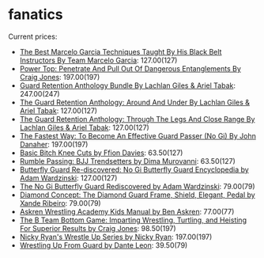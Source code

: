 # fanatics

Current prices:

- [The Best Marcelo Garcia Techniques Taught By His Black Belt Instructors By Team Marcelo Garcia](https://bjjfanatics.com/products/the-best-marcelo-garcia-techniques-taught-by-his-black-belt-instructors-by-team-marcelo-garcia): $127.00 ($127)
- [Power Top: Penetrate And Pull Out Of Dangerous Entanglements By Craig Jones](https://bjjfanatics.com/products/power-top-penetrate-and-pull-out-of-dangerous-entanglements-by-craig-jones): $197.00 ($197)
- [Guard Retention Anthology Bundle By Lachlan Giles & Ariel Tabak](https://bjjfanatics.com/products/guard-retention-anthology-bundle-by-lachlan-giles-ariel-tabak): $247.00 ($247)
- [The Guard Retention Anthology: Around And Under By Lachlan Giles & Ariel Tabak](https://bjjfanatics.com/products/the-guard-retention-anthology-by-lachlan-giles-ariel-tabak): $127.00 ($127)
- [The Guard Retention Anthology: Through The Legs And Close Range By Lachlan Giles & Ariel Tabak](https://bjjfanatics.com/products/the-guard-retention-anthology-through-the-legs-and-close-range-by-lachlan-giles-ariel-tabak): $127.00 ($127)
- [The Fastest Way: To Become An Effective Guard Passer (No Gi) By John Danaher](https://bjjfanatics.com/products/the-fastest-way-to-become-an-effective-guard-passer-no-gi-by-john-danaher): $197.00 ($197)
- [Basic Bitch Knee Cuts by Ffion Davies](https://bjjfanatics.com/products/knee-cutting-by-ffion-davies): $63.50 ($127)
- [Rumble Passing: BJJ Trendsetters by Dima Murovanni](https://bjjfanatics.com/products/rumble-passing-bjj-trendsetters-by-dima-murovanni): $63.50 ($127)
- [Butterfly Guard Re-discovered: No Gi Butterfly Guard Encyclopedia by Adam Wardzinski](https://bjjfanatics.com/products/butterfly-guard-re-discovered-no-gi-butterfly-guard-encyclopedia-by-adam-wardzinski): $127.00 ($127)
- [The No Gi Butterfly Guard Rediscovered by Adam Wardzinski](https://bjjfanatics.com/products/the-no-gi-butterfly-guard-rediscovered-by-adam-wardzinski): $79.00 ($79)
- [Diamond Concept: The Diamond Guard Frame, Shield, Elegant, Pedal by Xande Ribeiro](https://bjjfanatics.com/products/diamond-concept-of-defense-by-xande-ribeiro): $79.00 ($79)
- [Askren Wrestling Academy Kids Manual by Ben Askren](https://fanaticwrestling.com/products/askren-wrestling-academy-kids-manual-by-ben-askren): $77.00 ($77)
- [The B Team Bottom Game: Imparting Wrestling, Turtling, and Heisting For Superior Results by Craig Jones](https://bjjfanatics.com/products/bteam-bottom-by-craig-jones): $98.50 ($197)
- [Nicky Ryan's Wrestle Up Series by Nicky Ryan](https://bjjfanatics.com/products/nicky-ryans-wrestle-up-series-by-nicky-ryan): $197.00 ($197)
- [Wrestling Up From Guard by Dante Leon](https://bjjfanatics.com/products/wrestling-up-from-guard-by-dante-leon): $39.50 ($79)
